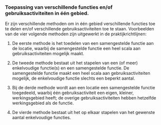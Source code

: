 ### Toepassing van verschillende functies en/of gebruiksactiviteiten in één gebied.

Er zijn verschillende methoden om in één gebied verschillende functies toe te
delen en/of verschillende gebruiksactiviteiten toe te staan. Voorbeelden van de
vier volgende methoden zijn uitgewerkt in de praktijkrichtlijnen:

1.  De eerste methode is het toedelen van een samengestelde functie aan de
    locatie, waarbij de samengestelde functie een heel scala aan
    gebruiksactiviteiten mogelijk maakt.

2.  De tweede methode bestaat uit het stapelen van een (of meer) enkelvoudige
    functie(s) en een samengestelde functie. De samengestelde functie maakt een
    heel scala aan gebruiksactiviteiten mogelijk, de enkelvoudige functie
    slechts een beperkt aantal.

3.  Bij de derde methode wordt aan een locatie een samengestelde functie
    toegedeeld, waarbij één gebruiksactiviteit een eigen, kleiner,
    werkingsgebied heeft; de overige gebruiksactiviteiten hebben hetzelfde
    werkingsgebied als de functie.

4.  De vierde methode bestaat uit het op elkaar stapelen van het gewenste aantal
    enkelvoudige functies.
